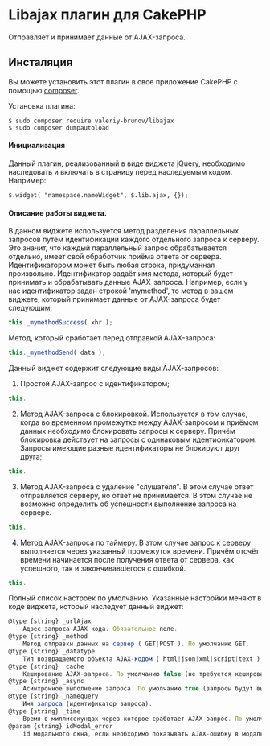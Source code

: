 # Libajax плагин для CakePHP

Отправляет и принимает данные от AJAX-запроса.

## Инсталяция

Вы можете установить этот плагин в свое приложение CakePHP с помощью [composer](https://getcomposer.org).

Установка плагина:

```
$ sudo composer require valeriy-brunov/libajax
$ sudo composer dumpautoload
```

#### Инициализация

Данный плагин, реализованный в виде виджета jQuery, необходимо наследовать и включать в страницу перед наследуемым кодом. Например:

```
$.widget( "namespace.nameWidget", $.lib.ajax, {});
```

#### Описание работы виджета.

В данном виджете используется метод разделения параллельных запросов путём идентификации каждого отдельного запроса к серверу. Это значит, что каждый параллельный запрос обрабатывается отдельно, имеет свой обработчик приёма ответа от сервера. Идентификатором может быть любая строка, придуманная произвольно. Идентификатор задаёт имя метода, который будет принимать и обрабатывать данные AJAX-запроса. Например, если у нас идентификатор задан строкой 'mymethod', то метод в вашем виджете, который принимает данные от AJAX-запроса будет следующим:

```js
this._mymethodSuccess( xhr );
```

Метод, который сработает перед отправкой AJAX-запроса:

```js
this._mymethodSend( data );
```

Данный виджет содержит следующие виды AJAX-запросов:
1. Простой AJAX-запрос с идентификатором;

```js
this.
```

2. Метод AJAX-запроса с блокировкой. Используется в том случае, когда во временном промежутке между AJAX-запросом и приёмом данных необходимо блокировать запросы к серверу. Причём блокировка действует на запросы с одинаковым идентификатором. Запросы имеющие разные идентификаторы не блокируют друг друга;

```js
this.
```

3. Метод AJAX-запроса с удаление "слушателя". В этом случае ответ отправляется серверу, но ответ не принимается. В этом случае не возможно определить об успешности выполнение запроса на сервере.

```js
this.
```

4. Метод AJAX-запроса по таймеру. В этом случае запрос к серверу выполняется через указанный промежуток времени. Причём отсчёт времени начинается после получения ответа от сервера, как успешного, так и закончивавшегося с ошибкой.

```js
this.
```

Полный список настроек по умолчанию. Указанные настройки меняют в коде виджета, который наследует данный виджет:

```js
@type {string} _urlAjax
	Адрес запроса AJAX кода. Обязательное поле.
@type {string} _method
    Метод отправки данных на сервер ( GET|POST ). По умолчанию GET.
@type {string} _datatype
    Тип возвращаемого объекта AJAX-кодом ( html|json|xml|script|text ). По умолчанию html.
@type {string} _cache
    Кеширование AJAX-запроса. По умолчанию false (не требуется кеширование).
@type {string} _async
    Асинхронное выполнение запроса. По умолчанию true (запросы будут выполняться асинхронно).
@type {string} _namequery
    Имя запроса (идентификатор запроса).
@type {string} _time
    Время в миллисекундах через которое сработает AJAX-запрос. По умолчанию 5000 мик.сек. (5 сек.).
@param {string} idModal_error
    id модального окна, если необходимо показывать AJAX-ошибку в модальном окне. По умолчанию будет показан Alert с текстом ошибки.
```




